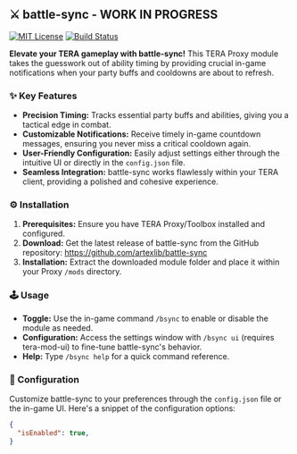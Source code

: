 ## ⚔️ battle-sync - WORK IN PROGRESS

[![MIT License](https://img.shields.io/badge/License-MIT-brightgreen.svg)](https://github.com/artexlib/battle-sync/blob/main/LICENSE)  [![Build Status](https://img.shields.io/badge/Build-passing-brightgreen)](https://github.com/artexlib/battle-sync)

**Elevate your TERA gameplay with battle-sync!** This TERA Proxy module takes the guesswork out of ability timing by providing crucial in-game notifications when your party buffs and cooldowns are about to refresh.

### ✨ Key Features

* **Precision Timing:** Tracks essential party buffs and abilities, giving you a tactical edge in combat.
* **Customizable Notifications:** Receive timely in-game countdown messages, ensuring you never miss a critical cooldown again.
* **User-Friendly Configuration:** Easily adjust settings either through the intuitive UI or directly in the `config.json` file.
* **Seamless Integration:** battle-sync works flawlessly within your TERA client, providing a polished and cohesive experience. 

### ⚙️ Installation

1. **Prerequisites:** Ensure you have TERA Proxy/Toolbox installed and configured.
2. **Download:** Get the latest release of battle-sync from the GitHub repository: https://github.com/artexlib/battle-sync
3. **Installation:** Extract the downloaded module folder and place it within your Proxy `/mods` directory.

### 🕹️ Usage

* **Toggle:** Use the in-game command `/bsync` to enable or disable the module as needed.
* **Configuration:** Access the settings window with `/bsync ui` (requires tera-mod-ui) to fine-tune battle-sync's behavior.
* **Help:**  Type `/bsync help` for a quick command reference.

### 🔧  Configuration

Customize battle-sync to your preferences through the `config.json` file or the in-game UI.  Here's a snippet of the configuration options:

```json
{
  "isEnabled": true,
}
